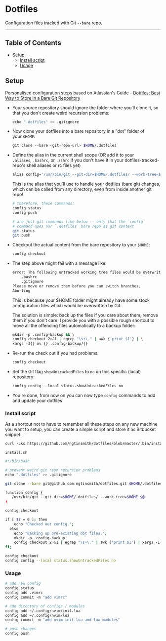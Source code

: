 # Dotfiles

Configuration files tracked with Git `--bare` repo.

---

## Table of Contents

- [Setup](#setup)
    - [Install script](#install-script)
    - [Usage](#usage)

## Setup

Personalised configuration steps based on Atlassian's Guide - [Dotfiles: Best Way to Store in a Bare Git Repository](https://www.atlassian.com/git/tutorials/dotfiles)

- Your source repository should ignore the folder where you'll clone it, so that you don't create weird recursion problems:

    ```sh
    echo ".dotfiles" >> .gitignore
    ```

- Now clone your dotfiles into a bare repository in a "dot" folder of your `$HOME`:

    ```sh
    git clone --bare <git-repo-url> $HOME/.dotfiles
    ```

- Define the alias in the current shell scope (OR add it to your `.aliases`, `.bashrc`, or `.zshrc` if you don't have it in your dotfiles-tracked-repo's shell aliases or rc files yet)

    ```sh
    alias config='/usr/bin/git --git-dir=$HOME/.dotfiles/ --work-tree=$HOME'
    ```

    This is the alias that you'll use to handle your dotfiles (bare git) changes, which can be called from any directory, even from inside another git repo!

    ```sh
    # therefore, these commands:
    config status
    config push

    # are just git commands like below -- only that the `config`
    # command uses our `.dotfiles` bare repo as git context 
    git status
    git push
    ```
    

- Checkout the actual content from the bare repository to your `$HOME`:

    ```sh
    config checkout
    ```

- The step above might fail with a message like:

    ```sh
    error: The following untracked working tree files would be overwritten by checkout:
        .bashrc
        .gitignore
    Please move or remove them before you can switch branches.
    Aborting
    ```

    This is because your $HOME folder might already have some stock configuration files which would be overwritten by Git.

    The solution is simple: back up the files if you care about them, remove them if you don't care. I provide you with a possible rough shortcut to move all the offending files automatically to a backup folder:

    ```sh
    mkdir -p .config-backup && \
    config checkout 2>&1 | egrep "\s+\." | awk {'print $1'} | \
    xargs -I{} mv {} .config-backup/{}
    ```

- Re-run the check out if you had problems:

    ```sh
    config checkout
    ```

- Set the Git flag `showUntrackedFiles` to `no` on this specific (local) repository:

    ```sh
    config config --local status.showUntrackedFiles no
    ```

- You're done, from now on you can now type `config` commands to add and update your dotfiles

### Install script
As a shortcut not to have to remember all these steps on any new machine you want to setup, you can create a simple script and store it as Bitbucket snippet:

```sh
curl -Lks https://github.com/ngtinsmith/dotfiles/blob/master/.bin/install.sh | /bin/bash
```


`install.sh`

```sh
#!/bin/bash

# prevent weird git repo recursion problems
echo ".dotfiles" >> .gitignore

git clone --bare git@github.com:ngtinsmith/dotfiles.git $HOME/.dotfiles

function config {
   /usr/bin/git --git-dir=$HOME/.dotfiles/ --work-tree=$HOME $@
}

config checkout

if [ $? = 0 ]; then
    echo "Checked out config.";
  else
    echo "Backing up pre-existing dot files.";
    mkdir -p .config-backup
    config checkout 2>&1 | egrep "\s+\." | awk {'print $1'} | xargs -I{} mv {} .config-backup/{}
fi;

config checkout
config config --local status.showUntrackedFiles no
```

### Usage

```sh
# add new config
config status
config add .vimrc
config commit -m "add vimrc"

# add directory of configs / modules
config add ~/.config/nvim/init.lua
config add ~/.config/nvim/lua
config commit -m "add nvim init.lua and lua modules"

# push changes
config push
```

